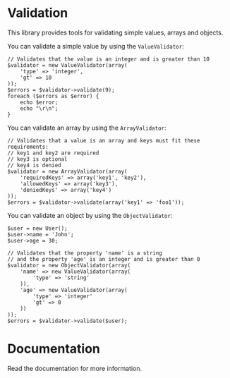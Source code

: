 Validation
==========

This library provides tools for validating simple values, arrays and objects.

You can validate a simple value by using the ```ValueValidator```:

    // Validates that the value is an integer and is greater than 10
    $validator = new ValueValidator(array(
        'type' => 'integer',
        'gt' => 10
    ));
    $errors = $validator->validate(9);
    foreach ($errors as $error) {
        echo $error;
        echo "\r\n";
    }

You can validate an array by using the ```ArrayValidator```:

    // Validates that a value is an array and keys must fit these requirements:
    // key1 and key2 are required
    // key3 is optional
    // key4 is denied
    $validator = new ArrayValidator(array(
        'requiredKeys' => array('key1', 'key2'),
        'allowedKeys' => array('key3'),
        'deniedKeys' => array('key4')
    ));
    $errors = $validator->validate(array('key1' => 'foo1'));

You can validate an object by using the ```ObjectValidator```:

    $user = new User();
    $user->name = 'John';
    $user->age = 30;

    // Validates that the property 'name' is a string
    // and the property 'age' is an integer and is greater than 0
    $validator = new ObjectValidator(array(
        'name' => new ValueValidator(array(
            'type' => 'string'
        )),
        'age' => new ValueValidator(array(
            'type' => 'integer'
            'gt' => 0
        ))
    ));
    $errors = $validator->validate($user);

# Documentation

Read the documentation for more information.